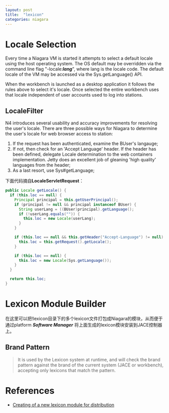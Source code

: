 ```yaml
---
layout: post
title:  "lexicon"
categories: niagara
---
```


# Locale Selection

Every time a Niagara VM is started it attempts to select a default locale using the host operating system. The OS default may be overridden via the command line flag "-locale:___lang___", where lang is the locale code. The default locale of the VM may be accessed via the Sys.getLanguage() API.

When the workbench is launched as a desktop application it follows the rules above to select it's locale. Once selected the entire workbench uses that locale independent of user accounts used to log into stations.

## LocaleFilter

N4 introduces several usability and accuracy improvements for resolving the user's locale. There are three possible ways for Niagara to determine the user's locale for web browser access to station:

1. If the request has been authenticated, examine the BUser's langauge;
2. If not, then check for an 'Accept Language' header. If the header has been defined, delegate Locale determination to the web containers implementation. Jetty does an excellent job of gleaning 'high quality' languages from the header;
3. As a last resort, use Sys#getLanguage;

下面代码摘自**LocaleServletRequest**：

```java
public Locale getLocale() {
  if (this.loc == null) {
    Principal principal = this.getUserPrincipal();
    if (principal != null && principal instanceof BUser) {
      String userLang = ((BUser)principal).getLanguage();
      if (!userLang.equals("")) {
        this.loc = new Locale(userLang);
      }
    }

    if (this.loc == null && this.getHeader("Accept-Language") != null) {
      this.loc = this.getRequest().getLocale();
    }

    if (this.loc == null) {
      this.loc = new Locale(Sys.getLanguage());
    }
  }

  return this.loc;
}
```

# Lexicon Module Builder

在这里可以把!lexicon目录下的多个lexicon文件打包成Niagara的模块，从而便于通过platform ___Software Manager___ 将上面生成的lexicon模块安装到JACE控制器上。

## Brand Pattern

>It is used by the Lexicon system at runtime, and will check the brand pattern against the brand of the current system (JACE or workbench), accepting only lexicons that match the pattern.

# References

- [Creating of a new lexicon module for distribution](local:|module://docLexicon/doc/ID-1086-000001f5.html#ID-1086-000001f5)

